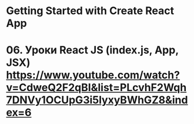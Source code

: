 # Getting Started with Create React App
# 06. Уроки React JS (index.js, App, JSX) https://www.youtube.com/watch?v=CdweQ2F2qBI&list=PLcvhF2Wqh7DNVy1OCUpG3i5lyxyBWhGZ8&index=6
